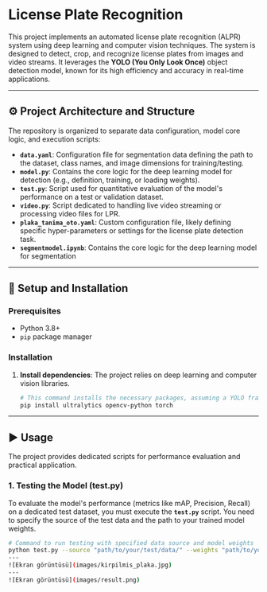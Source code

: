 # License Plate Recognition 

This project implements an automated license plate recognition (ALPR) system using deep learning and computer vision techniques. The system is designed to detect, crop, and recognize license plates from images and video streams. It leverages the **YOLO (You Only Look Once)** object detection model, known for its high efficiency and accuracy in real-time applications.

---

## ⚙️ Project Architecture and Structure

The repository is organized to separate data configuration, model core logic, and execution scripts:

* **`data.yaml`**: Configuration file for segmentation data defining the path to the dataset, class names, and image dimensions for training/testing.
* **`model.py`**: Contains the core logic for the deep learning model for detection (e.g., definition, training, or loading weights).
* **`test.py`**: Script used for quantitative evaluation of the model's performance on a test or validation dataset.
* **`video.py`**: Script dedicated to handling live video streaming or processing video files for LPR.
* **`plaka_tanima_oto.yaml`**: Custom configuration file, likely defining specific hyper-parameters or settings for the license plate detection task.
* **`segmentmodel.ipynb`**:  Contains the core logic for the deep learning model for segmentation

---

## 🚀 Setup and Installation

### Prerequisites

* Python 3.8+
* `pip` package manager

### Installation

1.  **Install dependencies**: The project relies on deep learning and computer vision libraries.
    ```bash
    # This command installs the necessary packages, assuming a YOLO framework.
    pip install ultralytics opencv-python torch
    ```

---

## ▶️ Usage

The project provides dedicated scripts for performance evaluation and practical application.

### 1. Testing the Model (test.py)

To evaluate the model's performance (metrics like mAP, Precision, Recall) on a dedicated test dataset, you must execute the **`test.py`** script. You need to specify the source of the test data and the path to your trained model weights.

```bash
# Command to run testing with specified data source and model weights
python test.py --source "path/to/your/test/data/" --weights "path/to/your/model.pt"
---
![Ekran görüntüsü](images/kirpilmis_plaka.jpg)
---
![Ekran görüntüsü](images/result.png)




